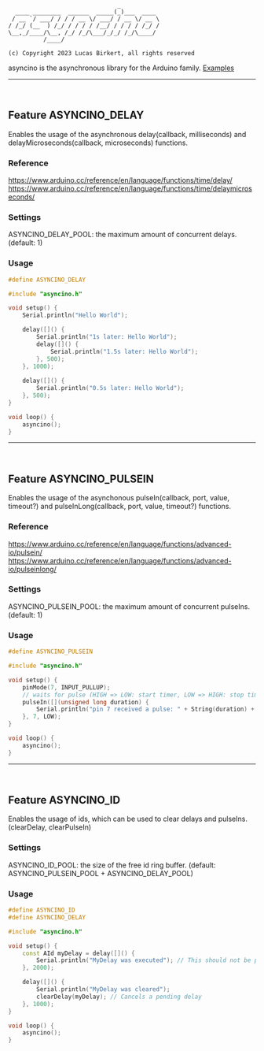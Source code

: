 ```
                               _
  ____ ________  ______  _____(_)___  ____
 / __ `/ ___/ / / / __ \/ ___/ / __ \/ __ \
/ /_/ (__  ) /_/ / / / / /__/ / / / / /_/ /
\__,_/____/\__, /_/ /_/\___/_/_/ /_/\____/
          /____/

(c) Copyright 2023 Lucas Birkert, all rights reserved
```

asyncino is the asynchronous library for the Arduino family. [Examples](https://github.com/lbirkert/asyncino/tree/main/examples)

----

<br/>

## Feature ASYNCINO_DELAY

Enables the usage of the asynchronous delay(callback, milliseconds) and
delayMicroseconds(callback, microseconds) functions.

### Reference

https://www.arduino.cc/reference/en/language/functions/time/delay/ <br/>
https://www.arduino.cc/reference/en/language/functions/time/delaymicroseconds/

### Settings

ASYNCINO_DELAY_POOL: the maximum amount of concurrent delays. (default: 1)

### Usage

```ino
#define ASYNCINO_DELAY

#include "asyncino.h"

void setup() {
    Serial.println("Hello World");

    delay([]() {
        Serial.println("1s later: Hello World");
        delay([]() {
            Serial.println("1.5s later: Hello World");
        }, 500);
    }, 1000);
    
    delay([]() {
        Serial.println("0.5s later: Hello World");
    }, 500);
}

void loop() {
    asyncino();
}
```

----

<br/>

## Feature ASYNCINO_PULSEIN

Enables the usage of the asynchonous pulseIn(callback, port, value, timeout?) and
pulseInLong(callback, port, value, timeout?) functions.

### Reference

https://www.arduino.cc/reference/en/language/functions/advanced-io/pulsein/ <br/>
https://www.arduino.cc/reference/en/language/functions/advanced-io/pulseinlong/

### Settings

ASYNCINO_PULSEIN_POOL: the maximum amount of concurrent pulseIns. (default: 1)

### Usage

```ino
#define ASYNCINO_PULSEIN

#include "asyncino.h"

void setup() {
    pinMode(7, INPUT_PULLUP);
    // waits for pulse (HIGH => LOW: start timer, LOW => HIGH: stop timer)
    pulseIn([](unsigned long duration) {
        Serial.println("pin 7 received a pulse: " + String(duration) + "us");
    }, 7, LOW);
}

void loop() {
    asyncino();
}
```

----

<br/>

## Feature ASYNCINO_ID

Enables the usage of ids, which can be used to clear delays and pulseIns. (clearDelay, clearPulseIn)

### Settings

ASYNCINO_ID_POOL: the size of the free id ring buffer. (default: ASYNCINO_PULSEIN_POOL + ASYNCINO_DELAY_POOL)

### Usage

```ino
#define ASYNCINO_ID
#define ASYNCINO_DELAY

#include "asyncino.h"

void setup() {
    const AId myDelay = delay([]() {
        Serial.println("MyDelay was executed"); // This should not be printed
    }, 2000);

    delay([]() {
        Serial.println("MyDelay was cleared");
        clearDelay(myDelay); // Cancels a pending delay
    }, 1000);
}

void loop() {
    asyncino();
}
```
